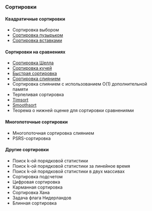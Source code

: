 ### Сортировки

#### Квадратичные сортировки
+ Сортировка выбором
+ [Сортировка пузырьком](https://github.com/georgedem975/algorithms_and_data_structures/tree/master/sorts/BubbleSort)
+ [Сортировка вставками](https://github.com/georgedem975/algorithms_and_data_structures/tree/master/sorts/InsertionSort)
#### Сортировки на сравнениях
+ [Сортировка Шелла](https://github.com/georgedem975/algorithms_and_data_structures/tree/master/sorts/ShellSort)
+ [Сортировка кучей]()
+ [Быстрая сортировка](https://github.com/georgedem975/algorithms_and_data_structures/tree/master/sorts/QuickSort)
+ [Сортировка слиянием](https://github.com/georgedem975/algorithms_and_data_structures/tree/master/sorts/MergeSort)
+ Cортировка слиянием с использованием O(1) дополнительной памяти
+ Терпеливая сортировка
+ [Timsort](https://github.com/georgedem975/algorithms_and_data_structures/tree/master/sorts/Timsort)
+ [Smoothsort]()
+ Теорема о нижней оценке для сортировки сравнениями
#### Многопоточные сортировки
+ Многопоточная сортировка слиянием
+ PSRS-сортировка
#### Другие сортировки
+ Поиск k-ой порядковой статистики
+ Поиск k-ой порядковой статистики за линейное время
+ Поиск k-ой порядковой статистики в двух массивах
+ Сортировка подсчетом
+ Цифровая сортировка
+ Карманная сортировка
+ Сортировка Хана
+ Задача флага Нидерландов
+ Блинная сортировка
